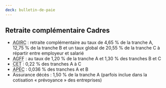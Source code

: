 ```yaml
---
deck: bulletin-de-paie
---
```


## Retraite complémentaire Cadres

* <abbr title="Association Générale des Institutions de Retraite des Cadres">AGIRC</abbr> : retraite complémentaire au taux de 4,65 % de la tranche A, 12,75 % de la tranche B et un taux global de 20,55 % de la tranche C à répartir entre employeur et salarié
* <abbr title="Association pour la Gestion du Fonds de Financement">AGFF</abbr> : au taux de 1,20 % de la tranche A et 1,30 % des tranches B et C
* <abbr title="Côtisation Exceptionelle Temporaire">CET</abbr> : 0,22 % des tranches A à C
* <abbr title="Association pour l'Emploi des Cadres">APEC</abbr> : 0,036 % des tranches A et B
* Assurance décès : 1,50 % de la tranche A <span class="info">(parfois inclue dans la cotisation « prévoyance » des entreprises)</span>
